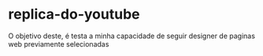 # replica-do-youtube
O objetivo deste, é testa a minha capacidade de seguir designer de paginas web previamente selecionadas
